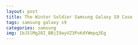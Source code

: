 ```yaml
---
layout: post
title: The Winter Soldier Samsung Galaxy S9 Case
tags: samsung galaxy s9
categories: samsung
img: 1bJSlMg28I_BBjI9ayVZ3PvKdYWmpq3Eg
---
```

